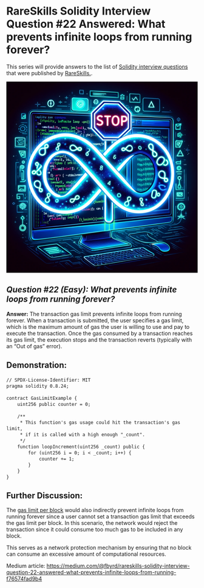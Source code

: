 # RareSkills Solidity Interview Question #22 Answered: What prevents infinite loops from running forever?

This series will provide answers to the list of [Solidity interview questions](https://www.rareskills.io/post/solidity-interview-questions) that were published by [RareSkills.](https://www.rareskills.io/).

![Alt text](media/Question_22.png)

## *Question #22 (Easy): What prevents infinite loops from running forever?*

**Answer:** The transaction gas limit prevents infinite loops from running forever. When a transaction is submitted, the user specifies a gas limit, which is the maximum amount of gas the user is willing to use and pay to execute the transaction. Once the gas consumed by a transaction reaches its gas limit, the execution stops and the transaction reverts (typically with an “Out of gas” error).

## Demonstration:

```solidity
// SPDX-License-Identifier: MIT
pragma solidity 0.8.24;

contract GasLimitExample {
    uint256 public counter = 0;

    /**
     * This function's gas usage could hit the transaction's gas limit,
     * if it is called with a high enough "_count".
     */
    function loopIncrement(uint256 _count) public {
        for (uint256 i = 0; i < _count; i++) {
            counter += 1;
        }
    }
}
```

## Further Discussion:

The [gas limit per block](https://medium.com/coinmonks/rareskills-solidity-interview-question-21-answered-as-of-the-shanghai-upgrade-what-is-the-gas-4a937cda5b2c) would also indirectly prevent infinite loops from running forever since a user cannot set a transaction gas limit that exceeds the gas limit per block. In this scenario, the network would reject the transaction since it could consume too much gas to be included in any block.

This serves as a network protection mechanism by ensuring that no block can consume an excessive amount of computational resources.

Medium article: https://medium.com/@fbyrd/rareskills-solidity-interview-question-22-answered-what-prevents-infinite-loops-from-running-f76574fad9b4
